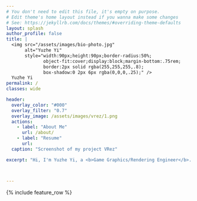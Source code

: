 ```yaml
---
# You don't need to edit this file, it's empty on purpose.
# Edit theme's home layout instead if you wanna make some changes
# See: https://jekyllrb.com/docs/themes/#overriding-theme-defaults
layout: splash
author_profile: false
title: |
  <img src="/assets/images/bio-photo.jpg"
       alt="Yuzhe Yi"
       style="width:90px;height:90px;border-radius:50%;
              object-fit:cover;display:block;margin-bottom:.75rem;
              border:2px solid rgba(255,255,255,.8);
              box-shadow:0 2px 6px rgba(0,0,0,.25);" />
  Yuzhe Yi
permalink: / 
classes: wide

header:
  overlay_color: "#000"
  overlay_filter: "0.7"
  overlay_image: /assets/images/vrez/1.png
  actions:
    - label: "About Me"
      url: /about/
    - label: "Resume"
      url:
  caption: "Screenshot of my project VRez"

excerpt: "Hi, I'm Yuzhe Yi, a <b>Game Graphics/Rendering Engineer</b>. I'm currently pursuing my Master's degree in Computing Science at University of Alberta."



---
```


{% include feature_row %}